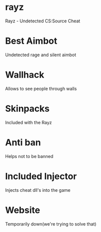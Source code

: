 # rayz
Rayz - Undetected CS:Source Cheat
# Best Aimbot
Undetected rage and silent aimbot
# Wallhack
Allows to see people through walls
# Skinpacks
Included with the Rayz
# Anti ban
Helps not to be banned
# Included Injector
Injects cheat dll's into the game 
# Website
Temporarily down(we're trying to solve that)
